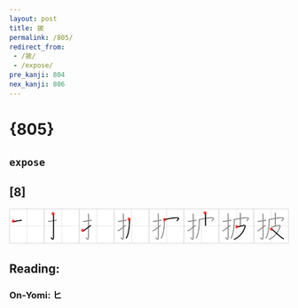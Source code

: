 ```yaml
---
layout: post
title: 披
permalink: /805/
redirect_from:
 - /披/
 - /expose/
pre_kanji: 804
nex_kanji: 806
---
```


# {805}

## `expose`

## [8]

<div class="stroke"><img src="../images/E68AAB.png" /></div>

## Reading:

### On-Yomi: ヒ
